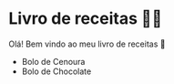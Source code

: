 # Livro de receitas :man_cook:

Olá! Bem vindo ao meu livro de receitas :wave:

- Bolo de Cenoura
- Bolo de Chocolate

